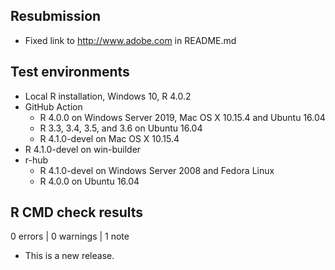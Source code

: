 ## Resubmission

* Fixed link to http://www.adobe.com in README.md

## Test environments
* Local R installation, Windows 10, R 4.0.2
* GitHub Action
    * R 4.0.0 on Windows Server 2019, Mac OS X 10.15.4 and Ubuntu 16.04
    * R 3.3, 3.4, 3.5, and 3.6 on Ubuntu 16.04
    * R 4.1.0-devel on Mac OS X 10.15.4
* R 4.1.0-devel on win-builder
* r-hub
    * R 4.1.0-devel on Windows Server 2008 and Fedora Linux
    * R 4.0.0 on Ubuntu 16.04

## R CMD check results

0 errors | 0 warnings | 1 note

* This is a new release.

